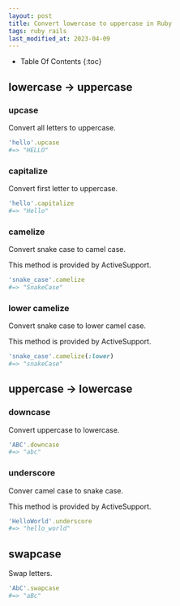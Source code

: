 ```yaml
---
layout: post
title: Convert lowercase to uppercase in Ruby
tags: ruby rails
last_modified_at: 2023-04-09
---
```


* Table Of Contents
{:toc}

## lowercase → uppercase

### upcase

Convert all letters to uppercase.

```rb
'hello'.upcase
#=> "HELLO"
```

### capitalize

Convert first letter to uppercase.

```rb
'hello'.capitalize
#=> "Hello"
```

### camelize

Convert snake case to camel case.

This method is provided by ActiveSupport.

```rb
'snake_case'.camelize
#=> "SnakeCase"
```

### lower camelize

Convert snake case to lower camel case.

This method is provided by ActiveSupport.

```rb
'snake_case'.camelize(:lower)
#=> "snakeCase"
```

## uppercase → lowercase

### downcase

Convert uppercase to lowercase.

```rb
'ABC'.downcase
#=> "abc"
```

### underscore

Conver camel case to snake case.

This method is provided by ActiveSupport.

```rb
'HelloWorld'.underscore
#=> "hello_world"
```

## swapcase

Swap letters.

```rb
'AbC'.swapcase
#=> "aBc"
```
